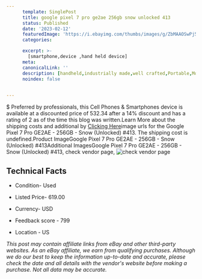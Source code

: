 ```yaml
---
      template: SinglePost
      title: google pixel 7 pro ge2ae 256gb snow unlocked 413
      status: Published
      date: '2023-02-12'
      featuredImage: 'https://i.ebayimg.com/thumbs/images/g/ZbMAAOSwPj5j3b8Z/s-l225.jpg'
      categories: 

      excerpt: >-
        [smartphone,device ,hand held device]
      meta:
      canonicalLink: ''
      description: [handheld,industrially made,well crafted,Portable,Mobile,Compact,Convenient,Lightweight,Maneuverable,Man-portable,Miniature,Carriable,Hand-held,Light,Holdable,Transportable,Mobile device,Pocket-sized,On-the-go,Wireless,Cordless,Compact size,Convenient size, smartphone,device ,hand held device]
      noindex: false

        
---
```

$
    Preferred by professionals, this Cell Phones & Smartphones device is available at a discounted price of 532.34 after a 14% discount and has a rating of 2 as of the time this blog was written.Learn More about the shipping costs and additional by [Clicking Here](https://www.ebay.com/itm/255966648666?hash=item3b98cd195a%3Ag%3AZbMAAOSwPj5j3b8Z&mkevt=1&mkcid=1&mkrid=711-53200-19255-0&campid=%253CePNCampaignId%253E&customid=%253CreferenceId%253E&toolid=10049)image urls for the Google Pixel 7 Pro GE2AE - 256GB - Snow (Unlocked) #413. The shipping cost is undefined.Product ImageGoogle Pixel 7 Pro GE2AE - 256GB - Snow (Unlocked) #413Additional ImagesGoogle Pixel 7 Pro GE2AE - 256GB - Snow (Unlocked) #413, check vendor page, ![check vendor page](https://origin-galleryplus.ebayimg.com/ws/web/255966648666_2_0_1/225x225.jpg,https://origin-galleryplus.ebayimg.com/ws/web/255966648666_3_0_1/225x225.jpg,https://origin-galleryplus.ebayimg.com/ws/web/255966648666_4_0_1/225x225.jpg,https://origin-galleryplus.ebayimg.com/ws/web/255966648666_5_0_1/225x225.jpg,https://origin-galleryplus.ebayimg.com/ws/web/255966648666_6_0_1/225x225.jpg,https://origin-galleryplus.ebayimg.com/ws/web/255966648666_7_0_1/225x225.jpg,https://origin-galleryplus.ebayimg.com/ws/web/255966648666_8_0_1/225x225.jpg,https://origin-galleryplus.ebayimg.com/ws/web/255966648666_9_0_1/225x225.jpg,https://origin-galleryplus.ebayimg.com/ws/web/255966648666_10_0_1/225x225.jpg)
    
    

 ## Technical Facts 



     
      

 - Condition- Used 


      

 - Listed Price- 619.00 


      

 - Currency- USD 


      

 - Feedback score - 799 


      

 - Location - US 


      
      

 *_This post may contain affiliate links from eBay and other third-party websites. As an eBay affiliate, we earn from qualifying purchases. Although we do our best to keep the information up-to-date and accurate, please check the date and all details with the vendor's website before making a purchase. Not all data may be accurate._*



    
    
    
    
    